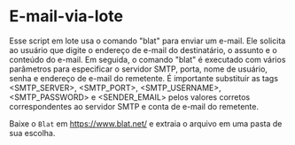 # E-mail-via-lote
Esse script em lote usa o comando "blat" para enviar um e-mail. Ele solicita ao usuário que digite o endereço de e-mail do destinatário, o assunto e o conteúdo do e-mail. Em seguida, o comando "blat" é executado com vários parâmetros para especificar o servidor SMTP, porta, nome de usuário, senha e endereço de e-mail do remetente. É importante substituir as tags <SMTP_SERVER>, <SMTP_PORT>, <SMTP_USERNAME>, <SMTP_PASSWORD> e <SENDER_EMAIL> pelos valores corretos correspondentes ao servidor SMTP e conta de e-mail do remetente.

Baixe o `Blat` em https://www.blat.net/ e extraia o arquivo em uma pasta de sua escolha.
